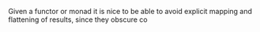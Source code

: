 Given a functor or monad it is nice to be able to avoid explicit mapping and flattening of results, since they obscure co